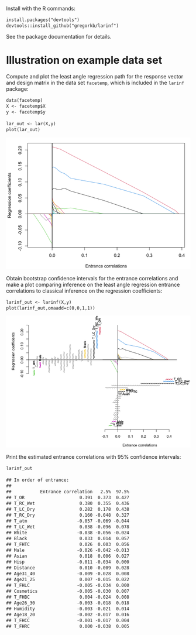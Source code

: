 Install with the R commands:

    install.packages("devtools")
    devtools::install_github("gregorkb/larinf")

See the package documentation for details.

# Illustration on example data set

Compute and plot the least angle regression path for the response vector
and design matrix in the data set `facetemp`, which is included in the
`larinf` package:

    data(facetemp)
    X <- facetemp$X
    y <- facetemp$y

    lar_out <- lar(X,y)
    plot(lar_out)

![](README_files/figure-markdown_strict/lar-1.png)

Obtain bootstrap confidence intervals for the entrance correlations and
make a plot comparing inference on the least angle regression entrance
correlations to classical inference on the regression coefficients:

    larinf_out <- larinf(X,y)
    plot(larinf_out,omaadd=c(0,0,1,1))

![](README_files/figure-markdown_strict/larinf-1.png)

Print the estimated entrance correlations with 95% confidence intervals:

    larinf_out

    ## In order of entrance:
    ## 
    ##           Entrance correlation   2.5%  97.5%
    ## T_OR                     0.391  0.373  0.427
    ## T_RC_Wet                 0.380  0.355  0.436
    ## T_LC_Dry                 0.282  0.178  0.438
    ## T_RC_Dry                 0.160 -0.048  0.327
    ## T_atm                   -0.057 -0.069 -0.044
    ## T_LC_Wet                 0.038 -0.096  0.078
    ## White                   -0.038 -0.056 -0.024
    ## Black                    0.033  0.014  0.057
    ## T_FHTC                   0.026  0.003  0.056
    ## Male                    -0.026 -0.042 -0.013
    ## Asian                    0.018  0.006  0.027
    ## Hisp                    -0.011 -0.034  0.000
    ## Distance                 0.010 -0.009  0.028
    ## Age31_40                -0.009 -0.028  0.008
    ## Age21_25                 0.007 -0.015  0.022
    ## T_FHLC                  -0.005 -0.034  0.000
    ## Cosmetics               -0.005 -0.030  0.007
    ## T_FHBC                   0.004 -0.024  0.008
    ## Age26_30                -0.003 -0.018  0.018
    ## Humidity                -0.003 -0.021  0.014
    ## Age18_20                -0.002 -0.017  0.016
    ## T_FHCC                  -0.001 -0.017  0.004
    ## T_FHRC                   0.000 -0.038  0.005

